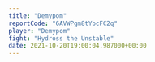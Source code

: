 ```yaml
---
title: "Demypom"
reportCode: "6AVWPgm8tYbcFC2q"
player: "Demypom"
fight: "Hydross the Unstable"
date: 2021-10-20T19:00:04.987000+00:00
---
```

